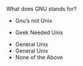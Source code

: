 What does GNU stands for?
* Gnu’s not Unix
+ Geek Needed Unix
* General Unix
* General Unix
* None of the Above
